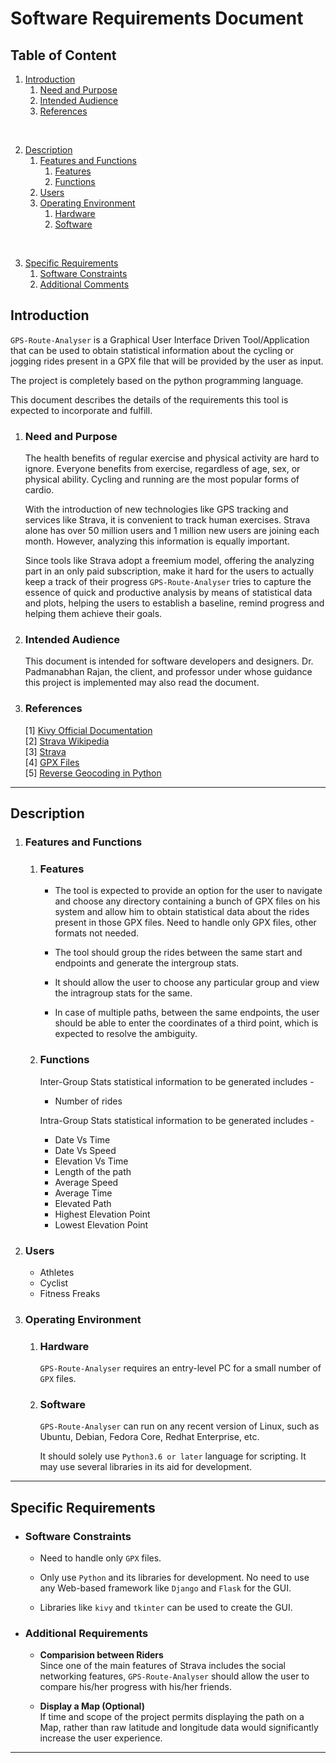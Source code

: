 # Software Requirements Document

## Table of Content
1. [Introduction](#intro)
    1. [Need and Purpose](#need)  
    2. [Intended Audience](#audience)
    3. [References](#references)

<br>

2. [Description](#description)
    1. [Features and Functions](#ff)
        1. [Features](#features)
        2. [Functions](#func)
    2. [Users](#users)
    3. [Operating Environment](#os)
        1. [Hardware](#hardware)
        2. [Software](#software)

<br>

3. [Specific Requirements](#specific)
    1. [Software Constraints](#softconst)
    2. [Additional Comments](#additional)

<h2 id="intro"> Introduction </h2>
    
`GPS-Route-Analyser` is a Graphical User Interface Driven Tool/Application that can be used to obtain statistical information about the cycling or jogging rides present in a GPX file that will be provided by the user as input.

The project is completely based on the python programming language.

This document describes the details of the requirements this tool is expected to incorporate and fulfill.

1. <h3 id="need"> Need and Purpose </h3>

    The health benefits of regular exercise and physical activity are hard to ignore. Everyone benefits from exercise, regardless of age, sex, or physical ability. Cycling and running are the most popular forms of cardio.

    With the introduction of new technologies like GPS tracking and services like Strava, it is convenient to track human exercises. Strava alone has over 50 million users and 1 million new users are joining each month. However, analyzing this information is equally important.

    Since tools like Strava adopt a freemium model, offering the analyzing part in an only paid subscription, make it hard for the users to actually keep a track of their progress `GPS-Route-Analyser` tries to capture the essence of quick and productive analysis by means of statistical data and plots, helping the users to establish a baseline, remind progress and helping them achieve their goals.

2. <h3 id="audience"> Intended Audience </h3>
    This document is intended for software developers and designers. Dr. Padmanabhan Rajan, the client, and professor under whose guidance this project is implemented may also read the document.
    

3. <h3 id="references"> References </h3>
    [1] <a href="https://kivy.org/doc/stable/">Kivy Official Documentation</a>
    <br>
    [2] <a href="https://en.wikipedia.org/wiki/Strava">Strava Wikipedia</a>
    <br>
    [3] <a href="https://www.strava.com/">Strava</a>
    <br>
    [4] <a href="https://en.wikipedia.org/wiki/GPS_Exchange_Format">GPX Files</a>
    <br>
    [5] <a href="https://towardsdatascience.com/reverse-geocoding-in-python-a915acf29eb6">Reverse Geocoding in Python</a>

___

<h2 id="description"> Description </h2>

1. <h3 id="ff"> Features and Functions </h3>

    1. <h3 id="features"> Features </h3>

        * The tool is expected to provide an option for the user to navigate and choose any directory containing a bunch of GPX files on his system and allow him to obtain statistical data about the rides present in those GPX files. Need to handle only GPX files, other formats not needed.

        * The tool should group the rides between the same start and endpoints and generate the intergroup stats.

        * It should allow the user to choose any particular group and view the intragroup stats for the same.

        * In case of multiple paths, between the same endpoints, the user should be able to enter the coordinates of a third point, which is expected to resolve the ambiguity.


    2. <h3 id="func"> Functions </h3>

        Inter-Group Stats statistical information to be generated includes -

        * Number of rides

        Intra-Group Stats statistical information to be generated includes -
        
        * Date Vs Time
        * Date Vs Speed
        * Elevation Vs Time
        * Length of the path
        * Average Speed
        * Average Time
        * Elevated Path
        * Highest Elevation Point
        * Lowest Elevation Point 


2. <h3 id="users">Users</h3>

    * Athletes
    * Cyclist
    * Fitness Freaks

3. <h3 id="os"> Operating Environment</h3>

    1. <h3 id="hardware"> Hardware </h3>

        `GPS-Route-Analyser` requires an entry-level PC for a small number of `GPX` files.

    1. <h3 id="software"> Software</h3>

        `GPS-Route-Analyser` can run on any recent version of Linux, such as Ubuntu, Debian, Fedora Core, Redhat Enterprise, etc.

        It should solely use `Python3.6 or later` language for scripting. It may use several libraries in its aid for development.

___

<h2 id="specific"> Specific Requirements </h2>

* <h3 id="softconst">Software Constraints</h3>

    * Need to handle only `GPX` files.

    * Only use `Python` and its libraries for development. No need to use any Web-based framework like `Django` and `Flask` for the GUI. 
    
    * Libraries like `kivy` and `tkinter` can be used to create the GUI.

* <h3 id="additional"> Additional Requirements </h3>

    * **Comparision between Riders**
    <br>Since one of the main features of Strava includes the social networking features, `GPS-Route-Analyser` should allow the user to compare his/her progress with his/her friends. 

    * **Display a Map (Optional)**
    <br>If time and scope of the project permits displaying the path on a Map, rather than raw latitude and longitude data would significantly increase the user experience.

___
